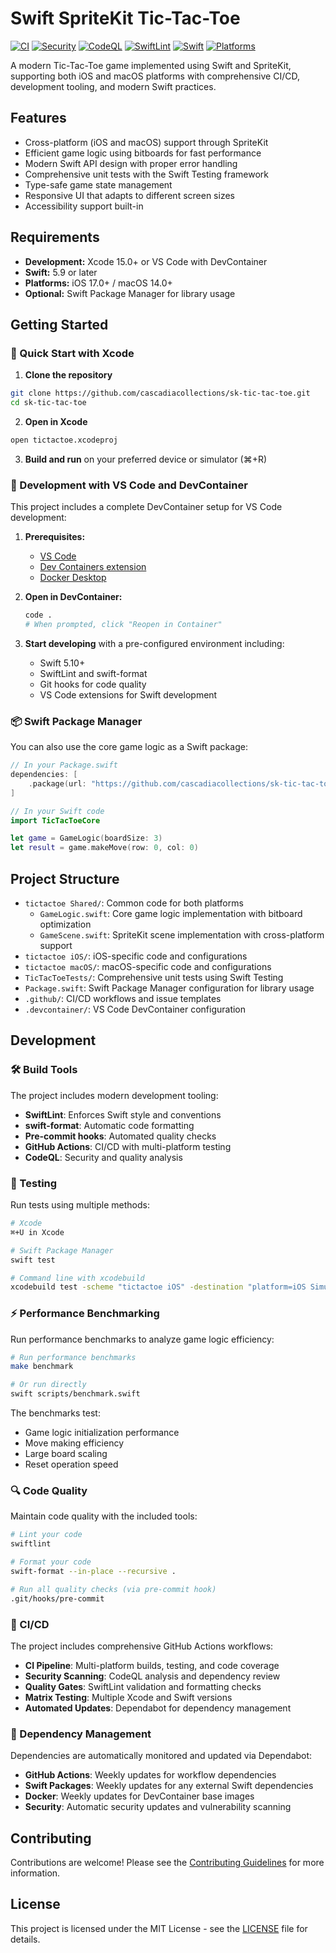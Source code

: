 # Swift SpriteKit Tic-Tac-Toe

[![CI](https://github.com/cascadiacollections/sk-tic-tac-toe/actions/workflows/ci.yml/badge.svg)](https://github.com/cascadiacollections/sk-tic-tac-toe/actions/workflows/ci.yml)
[![Security](https://github.com/cascadiacollections/sk-tic-tac-toe/actions/workflows/security.yml/badge.svg)](https://github.com/cascadiacollections/sk-tic-tac-toe/actions/workflows/security.yml)
[![CodeQL](https://github.com/cascadiacollections/sk-tic-tac-toe/actions/workflows/security.yml/badge.svg?event=schedule)](https://github.com/cascadiacollections/sk-tic-tac-toe/actions/workflows/security.yml)
[![SwiftLint](https://img.shields.io/badge/SwiftLint-enabled-brightgreen.svg)](https://github.com/realm/SwiftLint)
[![Swift](https://img.shields.io/badge/Swift-5.9+-orange.svg)](https://swift.org)
[![Platforms](https://img.shields.io/badge/Platforms-iOS%2017.0+%20|%20macOS%2014.0+-blue.svg)](https://developer.apple.com)

A modern Tic-Tac-Toe game implemented using Swift and SpriteKit, supporting both iOS and macOS platforms with comprehensive CI/CD, development tooling, and modern Swift practices.

## Features

- Cross-platform (iOS and macOS) support through SpriteKit
- Efficient game logic using bitboards for fast performance
- Modern Swift API design with proper error handling
- Comprehensive unit tests with the Swift Testing framework
- Type-safe game state management
- Responsive UI that adapts to different screen sizes
- Accessibility support built-in

## Requirements

- **Development:** Xcode 15.0+ or VS Code with DevContainer
- **Swift:** 5.9 or later
- **Platforms:** iOS 17.0+ / macOS 14.0+
- **Optional:** Swift Package Manager for library usage

## Getting Started

### 🚀 Quick Start with Xcode

1. **Clone the repository**
```bash
git clone https://github.com/cascadiacollections/sk-tic-tac-toe.git
cd sk-tic-tac-toe
```

2. **Open in Xcode**
```bash
open tictactoe.xcodeproj
```

3. **Build and run** on your preferred device or simulator (⌘+R)

### 🐳 Development with VS Code and DevContainer

This project includes a complete DevContainer setup for VS Code development:

1. **Prerequisites:**
   - [VS Code](https://code.visualstudio.com/)
   - [Dev Containers extension](https://marketplace.visualstudio.com/items?itemName=ms-vscode-remote.remote-containers)
   - [Docker Desktop](https://www.docker.com/products/docker-desktop)

2. **Open in DevContainer:**
   ```bash
   code .
   # When prompted, click "Reopen in Container"
   ```

3. **Start developing** with a pre-configured environment including:
   - Swift 5.10+ 
   - SwiftLint and swift-format
   - Git hooks for code quality
   - VS Code extensions for Swift development

### 📦 Swift Package Manager

You can also use the core game logic as a Swift package:

```swift
// In your Package.swift
dependencies: [
    .package(url: "https://github.com/cascadiacollections/sk-tic-tac-toe.git", from: "1.0.0")
]
```

```swift
// In your Swift code
import TicTacToeCore

let game = GameLogic(boardSize: 3)
let result = game.makeMove(row: 0, col: 0)
```

## Project Structure

- `tictactoe Shared/`: Common code for both platforms
  - `GameLogic.swift`: Core game logic implementation with bitboard optimization
  - `GameScene.swift`: SpriteKit scene implementation with cross-platform support
- `tictactoe iOS/`: iOS-specific code and configurations
- `tictactoe macOS/`: macOS-specific code and configurations  
- `TicTacToeTests/`: Comprehensive unit tests using Swift Testing
- `Package.swift`: Swift Package Manager configuration for library usage
- `.github/`: CI/CD workflows and issue templates
- `.devcontainer/`: VS Code DevContainer configuration

## Development

### 🛠️ Build Tools

The project includes modern development tooling:

- **SwiftLint**: Enforces Swift style and conventions
- **swift-format**: Automatic code formatting
- **Pre-commit hooks**: Automated quality checks
- **GitHub Actions**: CI/CD with multi-platform testing
- **CodeQL**: Security and quality analysis

### 🧪 Testing

Run tests using multiple methods:

```bash
# Xcode
⌘+U in Xcode

# Swift Package Manager
swift test

# Command line with xcodebuild
xcodebuild test -scheme "tictactoe iOS" -destination "platform=iOS Simulator,name=iPhone 15"
```

### ⚡ Performance Benchmarking

Run performance benchmarks to analyze game logic efficiency:

```bash
# Run performance benchmarks
make benchmark

# Or run directly
swift scripts/benchmark.swift
```

The benchmarks test:
- Game logic initialization performance
- Move making efficiency
- Large board scaling
- Reset operation speed

### 🔍 Code Quality

Maintain code quality with the included tools:

```bash
# Lint your code
swiftlint

# Format your code  
swift-format --in-place --recursive .

# Run all quality checks (via pre-commit hook)
.git/hooks/pre-commit
```

### 🚀 CI/CD

The project includes comprehensive GitHub Actions workflows:

- **CI Pipeline**: Multi-platform builds, testing, and code coverage
- **Security Scanning**: CodeQL analysis and dependency review
- **Quality Gates**: SwiftLint validation and formatting checks
- **Matrix Testing**: Multiple Xcode and Swift versions
- **Automated Updates**: Dependabot for dependency management

### 🔄 Dependency Management

Dependencies are automatically monitored and updated via Dependabot:

- **GitHub Actions**: Weekly updates for workflow dependencies
- **Swift Packages**: Weekly updates for any external Swift dependencies  
- **Docker**: Weekly updates for DevContainer base images
- **Security**: Automatic security updates and vulnerability scanning

## Contributing

Contributions are welcome! Please see the [Contributing Guidelines](CONTRIBUTING.md) for more information.

## License

This project is licensed under the MIT License - see the [LICENSE](LICENSE) file for details.
